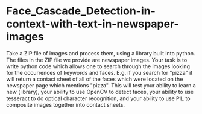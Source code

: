 # Face_Cascade_Detection-in-context-with-text-in-newspaper-images
Take a ZIP file of images and process them, using a library built into python. The files in the ZIP file we provide are newspaper images. Your task is to write python code which allows one to search through the images looking for the occurrences of keywords and faces. E.g. if you search for "pizza" it will return a contact sheet of all of the faces which were located on the newspaper page which mentions "pizza". This will test your ability to learn a new (library), your ability to use OpenCV to detect faces, your ability to use tesseract to do optical character recognition, and your ability to use PIL to composite images together into contact sheets.
